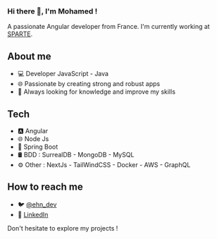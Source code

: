 ### Hi there 👋, I'm Mohamed !

A passionate Angular developer from France.
I'm currently working at [SPARTE](https://sparte.io/).

## About me

- 💻 Developer JavaScript - Java
- 🌐 Passionate by creating strong and robust apps
- 🚀 Always looking for knowledge and improve my skills

## Tech

- 🅰️ Angular 
- 🌐 Node Js
- 🍃 Spring Boot
- 🛢️ BDD : SurrealDB - MongoDB - MySQL
- ⚙️ Other : NextJs - TailWindCSS - Docker - AWS - GraphQL

## How to reach me

- 🐦 [@ehn_dev](https://twitter.com/@ehn_dev)
- 💼 [LinkedIn](https://www.linkedin.com/in/mohamed-ebarhmatin-376731179/?original_referer=https%3A%2F%2Fgithub.com%2Fmohamedehn)

Don't hesitate to explore my projects !


<!--
**mohamedehn/mohamedehn** is a ✨ _special_ ✨ repository because its `README.md` (this file) appears on your GitHub profile.

Here are some ideas to get you started:

- 🔭 I’m currently working on ...
- 🌱 I’m currently learning ...
- 👯 I’m looking to collaborate on ...
- 🤔 I’m looking for help with ...
- 💬 Ask me about ...
- 📫 How to reach me: ...
- 😄 Pronouns: ...
- ⚡ Fun fact: ...
-->
